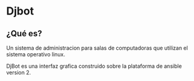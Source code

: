 Djbot
======

¿Qué es?
-------

Un sistema de administracion para salas de computadoras que utilizan el sistema operativo linux.

DjBot es una interfaz grafica construido sobre la plataforma de ansible version 2.

